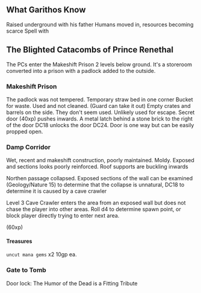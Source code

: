## What Garithos Know
Raised underground with his father
Humans moved in, resources becoming scarce
Spell with 
## The Blighted Catacombs of Prince Renethal

The PCs enter the Makeshift Prison 2 levels below ground.
It's a storeroom converted into a prison with a padlock added to the outside.

### Makeshift Prison
The padlock was not tempered.
Temporary straw bed in one corner
Bucket for waste. Used and not cleaned. (Guard can take it out)
Empty crates and barrels on the side. They don't seem used. Unlikely used for escape.
Secret door  (40xp) pushes inwards. A metal latch behind a stone brick to the right of the door DC18 unlocks the door DC24. Door is one way but can be easily propped open.

### Damp Corridor
Wet, recent and makeshift construction, poorly maintained.
Moldy. Exposed and sections looks poorly reinforced. Roof supports are buckling inwards

Northen passage collapsed. Exposed sections of the wall can be examined (Geology/Nature 15) to determine that the collapse is unnatural, DC18 to determine it is caused by a cave crawler

Level 3 Cave Crawler
enters the area from an exposed wall but does not chase the player into other areas.
Roll d4 to determine spawn point, or block player directly trying to enter next area.

(60xp)
#### Treasures
`uncut mana gems` x2 10gp ea.

### Gate to Tomb
Door lock: The Humor of the Dead is a Fitting Tribute